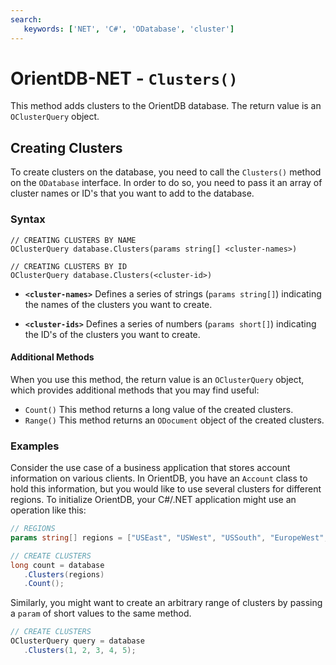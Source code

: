 ```yaml
---
search:
   keywords: ['NET', 'C#', 'ODatabase', 'cluster']
---
```


# OrientDB-NET - `Clusters()`

This method adds clusters to the OrientDB database.  The return value is an `OClusterQuery` object.

## Creating Clusters

To create clusters on the database, you need to call the `Clusters()` method on the `ODatabase` interface.  In order to do so, you need to pass it an array of cluster names or ID's that you want to add to the database.

### Syntax

```
// CREATING CLUSTERS BY NAME
OClusterQuery database.Clusters(params string[] <cluster-names>)

// CREATING CLUSTERS BY ID
OClusterQuery database.Clusters(<cluster-id>)
```
- **`<cluster-names>`** Defines a series of strings (`params string[]`) indicating the names of the clusters you want to create.

- **`<cluster-ids>`** Defines a series of numbers (`params short[]`) indicating the ID's of the clusters you want to create.

#### Additional Methods

When you use this method, the return value is an `OClusterQuery` object, which provides additional methods that you may find useful:

- `Count()` This method returns a long value of the created clusters.
- `Range()` This method returns an `ODocument` object of the created clusters.


### Examples

Consider the use case of a business application that stores account information on various clients.  In OrientDB, you have an `Account` class to hold this information, but you would like to use several clusters for different regions.  To initialize OrientDB, your C#/.NET application might use an operation like this:

```csharp
// REGIONS
params string[] regions = ["USEast", "USWest", "USSouth", "EuropeWest", "AsiaEast", "AsiaSouth"];

// CREATE CLUSTERS
long count = database
   .Clusters(regions)
   .Count();
```
Similarly, you might want to create an arbitrary range of clusters by passing a `param` of short values to the same method.

```csharp
// CREATE CLUSTERS
OClusterQuery query = database
   .Clusters(1, 2, 3, 4, 5);
```
